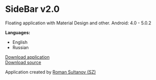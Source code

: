 SideBar v2.0
======

Floating application with Material Design and other. Android: 4.0 - 5.0.2

<b>Languages:</b>
- English
- Russian

<a href="https://romansultanov.ru/SideBar.apk">Download application</a><br>
<a href="https://github.com/sezoid/SideBar/archive/master.zip">Download source</a>

Application created by <a href="https://romansultanov.ru/">Roman Sultanov (SZ)</a>
